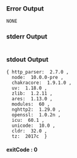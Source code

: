 ### Error Output   
```
NONE
```
### stderr Output   

```

```
### stdout Output   

```
{ http_parser:  2.7.0 ,
  node:  10.0.0-pre ,
  chakracore:  1.9.1.0 ,
  uv:  1.18.0 ,
  zlib:  1.2.11 ,
  ares:  1.13.0 ,
  modules:  60 ,
  nghttp2:  1.29.0 ,
  openssl:  1.0.2n ,
  icu:  60.1 ,
  unicode:  10.0 ,
  cldr:  32.0 ,
  tz:  2017c  }

```   
#### exitCode : 0
